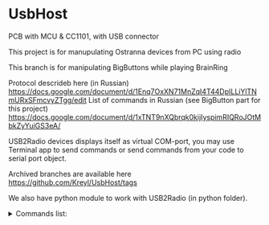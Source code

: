 # UsbHost
PCB with MCU &amp; CC1101, with USB connector

This project is for manupulating Ostranna devices from PC using radio

This branch is for manipulating BigButtons while playing BrainRing 


Protocol descrideb here (in Russian) https://docs.google.com/document/d/1Enq7OxXN71MnZqI4T44DpILLiYlTNmURxSFmcvyZTgg/edit
List of commands in Russian (see BigButton part for this project) 
https://docs.google.com/document/d/1xTNT9nXQbrqk0kijIyspimRIQRoJOtMbkZyYuiGS3eA/

USB2Radio devices displays itself as virtual COM-port, you may use Terminal app to send commands or send commands from your code to serial port object. 

Archived branches are available here https://github.com/Kreyl/UsbHost/tags

We also have python module to work with USB2Radio  (in python folder). 

<details>
  <summary>Commands list:</summary> 

*get_port_list() function returns list of available comports as ['COM3', 'COM5', 'COM20' ...];

*get_device_port function returns first found port with Ostranna device (answer 'Ack 0' to 'Ping\r\n') as 'COM4';

*get_all_device_ports() returns list of comports with Ostranna devices connected 
                        (answer 'Ack 0' to 'Ping\r\n') as ['COM4', ...];

*open_port(port_id: str) takes comport as str parameter (open_port('COM4') and returns open port or None;

*send command(ser, command, parameters) send command with parameters to ser port, returns send status
              ("ok", "Bad data", "Unknown command" or "No device port") ;

*send query(ser, command, parameters) send query with parameters to ser port and returns answer;

*close_port(ser) gets result of open_port(port_id) as parameter and closes it .
</details>
